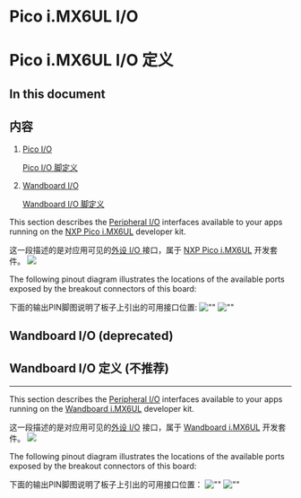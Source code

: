 # Pico i.MX6UL I/O

# Pico i.MX6UL I/O 定义

## In this document

## 内容

1.  [Pico I/O](#pico-imx6-io)

    [Pico I/O 脚定义](#pico-imx6-io)
    
2.  [Wandboard I/O](#wandboard-imx6-io)

	[Wandboard I/O 脚定义](#wandboard-imx6-io)
    
</div>

</div>

This section describes the [Peripheral I/O](https://developer.android.google.cn/things/sdk/pio/index.html) interfaces available to your apps running on the [NXP Pico i.MX6UL](http://www.technexion.com/solutions/iot-development-platform/android-things/) developer kit.

 这一段描述的是对应用可见的[外设 I/O ](https://developer.android.google.cn/things/sdk/pio/index.html) 接口，属于 [NXP Pico i.MX6UL](http://www.technexion.com/solutions/iot-development-platform/android-things/) 开发套件。
![](https://developer.android.google.cn/things/images/nxp-pico7-board.png)

The following pinout diagram illustrates the locations of the available ports exposed by the breakout connectors of this board:

下面的输出PIN脚图说明了板子上引出的可用接口位置:
![""](https://developer.android.google.cn/things/images/pinout-legend.png) ![""](https://developer.android.google.cn/things/images/pinout-pico.png)

## Wandboard I/O (deprecated)

## Wandboard I/O 定义 (不推荐)

* * *

This section describes the [Peripheral I/O](https://developer.android.google.cn/things/sdk/pio/index.html) interfaces available to your apps running on the [Wandboard i.MX6UL](http://www.wandboard.org/details/pico-imx6ul) developer kit.

这一段描述的是对应用可见的[外设 I/O](https://developer.android.google.cn/things/sdk/pio/index.html) 接口，属于 [Wandboard i.MX6UL](http://www.wandboard.org/details/pico-imx6ul) 开发套件。
![](https://developer.android.google.cn/things/images/nxp-pico-board.png)

The following pinout diagram illustrates the locations of the available ports exposed by the breakout connectors of this board:

下面的输出PIN脚图说明了板子上引出的可用接口位置：
![""](https://developer.android.google.cn/things/images/pinout-legend.png) ![""](https://developer.android.google.cn/things/images/pinout-pico-r1.png)

